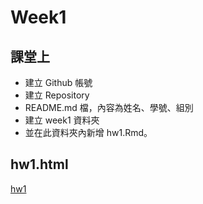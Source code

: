 # Week1
## 課堂上
* 建立 Github 帳號
* 建立 Repository
* README.md 檔，內容為姓名、學號、組別
* 建立 week1 資料夾
* 並在此資料夾內新增 hw1.Rmd。

## hw1.html
[hw1](https://bo-han.github.io/NTU-R/week1/hw1.html)
